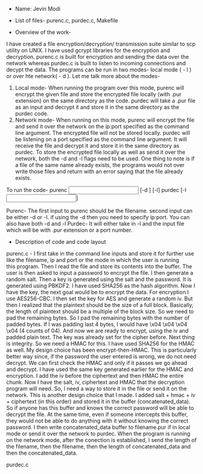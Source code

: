 - Name: Jevin Modi

- List of files- purenc.c, purdec.c, Makefile

- Overview of the work-

I have created a file encryption/decryption/ transmission suite similar to scp utility on UNIX. I have used gcrypt libraries for the encryption and decryption. purenc.c is built for encryption and sending the data over the network whereas purdec.c is built to listen to incoming connections and decypt the data. The programs can be run in two modes- local mode ( - l ) or over hte network( - d ). Let me talk more about the modes-
1) Local mode- When running the program over this mode, purenc will encrypt the given file and store the encrypted file locally (with .pur extension) on the same directory as the code. purdec will take a .pur file as an input and decrypt it and store it in the same directory as the purdec code. 
2) Network mode- When running on this mode, purenc will encrypt the file and send it over the network on the ip:port specified as the command line argument. The encrypted file will not be stored locally. purdec will be listening on a port specified as the command line argument. It will receive the file and decrypt it and store it in the same directory as purdec. 
To store the encrypted file locally as well as send it over the network, both the -d and -l flags need to be used. One thing to note is if a file of the same name already exists, the programs would not over write those files and return with an error saying that the file already exists. 

To run the code- 
purenc <input file> [-d <output IP-addr:port>] [-l]
purdec [-l <input file>] <port>

Purenc- The first input to purenc should be the filename. second input can be either -d or -l. if using the -d then you need to specify
ip:port. You can also have both -d and -l
Purdec- It will either take in -l and the input file which will be with .pur extension or a port number. 

- Description of code and code layout

purenc.c -
I first take in the command line inputs and store it for further use like the filename, ip and port or the mode in which the user is running  
this program. Then I read the file and store its contents into the buffer. The user is then asked to input a password to encrypt the file. I
then generate a random salt. Then a key is generated using the salt and the password. It is generated using PBKDF2. I have used SHA256 as 
the hash algorithm. Now I have the key, the next goal would be to encrypt the data. For encryption I use AES256-CBC. I then set the key for
AES and generate a random iv. But then I realized that the plaintext should be the size of a full block. Basically, the length of plaintext
should be a multiple of the block size. So we need to pad the remaining bytes. So I pad the remaining bytes with the number of padded bytes.
If I was padding last 4 bytes, I would have \x04 \x04 \x04 \x04 (4 counts of 04). And now we are ready to encrypt, using the iv and padded
plain text. The key was already set for the cipher before. Next thing is integrity. So we need a HMAC for this. I have used SHA256 for the
HMAC as well. My design choice has been encrypt-then-HMAC. This is particularly better way since, if the password the user entered is wrong,
we do not need decrypt. We can first check the HMAC and only if it passes we go ahead and decrypt. I have used the same key generated earlier
for the HMAC and encryption. I add the iv before the ciphertext and then HMAC the entire chunk. Now I have the salt, iv, ciphertext and HMAC
that the decryption program will need. So, I need a way to store it in the file or send it on the network. This is another design choice that
I made. I added salt + hmac + iv + ciphertext (in this order) and stored it in the buffer (concatenated_data). So if anyone has this buffer
and knows the correct password will be able to decrypt the file. At the same time, even if someone intercepts this buffer, they would not be
able to do anything with it without knowing the correct password. I then write concatenated_data buffer to filename.pur if in local mode or
send it over the network to purdec. When the program is running on the network mode, after the conection is established, I send the length of
the filename, then the filename, then the length of concatenated_data and then the concatenated_data.

purdec.c



